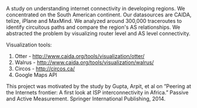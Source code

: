 A study on understanding internet connectivity in developing regions. We concentrated on the South American continent. Our datasources are CAIDA, telize, iPlane and MaxMind. We analyzed around 300,000 traceroutes to identify circuitous paths and compare the region's AS relationships. We abstracted the problem by visualizing router level and AS level connectivity.

Visualization tools:
1. Otter - http://www.caida.org/tools/visualization/otter/
2. Walrus - http://www.caida.org/tools/visualization/walrus/
3. Circos - http://circos.ca/
4. Google Maps API

This project was motivated by the study by Gupta, Arpit, et al on ”Peering at the Internets frontier: A first look at ISP interconnectivity in Africa.” Passive and Active Measurement. Springer International Publishing, 2014.
